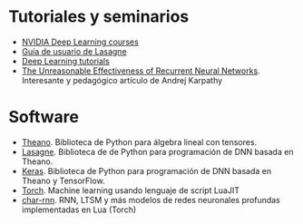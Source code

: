 # Tutoriales y seminarios

* [NVIDIA Deep Learning courses](https://developer.nvidia.com/deep-learning-courses)
* [Guía de usuario de Lasagne](http://lasagne.readthedocs.io/en/latest/)
* [Deep Learning tutorials](http://deeplearning.net/tutorial/)
* [The Unreasonable Effectiveness of Recurrent Neural Networks](http://karpathy.github.io/2015/05/21/rnn-effectiveness/). Interesante y pedagógico artículo de Andrej Karpathy

# Software

* [Theano](https://github.com/Theano/Theano). Biblioteca de Python para álgebra lineal con tensores.
* [Lasagne](https://github.com/Lasagne/Lasagne). Biblioteca de de Python para programación de DNN basada en Theano.
* [Keras](https://github.com/fchollet/keras). Biblioteca de Python para programación de DNN basada en Theano y TensorFlow.
* [Torch](http://torch.ch/). Machine learning usando lenguaje de script LuaJIT
* [char-rnn](https://github.com/karpathy/char-rnn). RNN, LTSM y más modelos de redes neuronales profundas implementadas en Lua (Torch)
